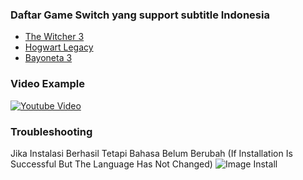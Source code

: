 <a name="switch"></a>
### Daftar Game Switch yang support subtitle Indonesia
*   [The Witcher 3](https://kodeabc.xyz)
*   [Hogwart Legacy](https://kodeabc.xyz)
*   [Bayoneta 3](https://kodeabc.xyz)

### Video Example
[![Youtube Video](https://img.youtube.com/vi/0KzisNmLRuU/0.jpg)](https://www.youtube.com/watch?v=0KzisNmLRuU)

### Troubleshooting
Jika Instalasi Berhasil Tetapi Bahasa Belum Berubah (If Installation Is Successful But The Language Has Not Changed)
![Image Install](https://images2.imgbox.com/c7/c5/44KwJb4h_o.jpeg)
